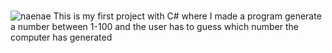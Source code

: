 # 
![naenae](https://hypixel.net/attachments/monky-png.2201741/)
This is my first project with C# where I made a program generate a number between 1-100 and the user has to guess which number the computer has generated
